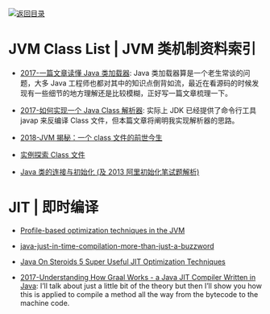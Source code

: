[![返回目录](https://user-images.githubusercontent.com/5803001/38079637-ff0abcf0-3371-11e8-9b76-ad651620afc7.jpg)](https://github.com/wx-chevalier/Awesome-Lists)

# JVM Class List | JVM 类机制资料索引

- [2017-一篇文章读懂 Java 类加载器](http://www.jianshu.com/p/a6ba4f152968?utm_source=tuicool&utm_medium=referral): Java 类加载器算是一个老生常谈的问题，大多 Java 工程师也都对其中的知识点倒背如流，最近在看源码的时候发现有一些细节的地方理解还是比较模糊，正好写一篇文章梳理一下。

- [2017-如何实现一个 Java Class 解析器](https://mp.weixin.qq.com/s/jj8e8KkqNyJc8iWHjLYogg): 实际上 JDK 已经提供了命令行工具 javap 来反编译 Class 文件，但本篇文章将阐明我实现解析器的思路。

- [2018-JVM 揭秘：一个 class 文件的前世今生](http://www.tuicool.com/articles/jEnYrye)

* [实例探索 Class 文件](http://www.importnew.com/17086.html)

* [Java 类的连接与初始化 (及 2013 阿里初始化笔试题解析)](http://www.importnew.com/17105.html)

# JIT | 即时编译

- [Profile-based optimization techniques in the JVM](https://t.co/KYKrcM1ycW)

- [java-just-in-time-compilation-more-than-just-a-buzzword](https://www.javacodegeeks.com/2013/07/java-just-in-time-compilation-more-than-just-a-buzzword.html)

- [Java On Steroids 5 Super Useful JIT Optimization Techniques](http://blog.takipi.com/java-on-steroids-5-super-useful-jit-optimization-techniques/)

- [2017-Understanding How Graal Works - a Java JIT Compiler Written in Java](http://chrisseaton.com/rubytruffle/jokerconf17/): I’ll talk about just a little bit of the theory but then I’ll show you how this is applied to compile a method all the way from the bytecode to the machine code.
